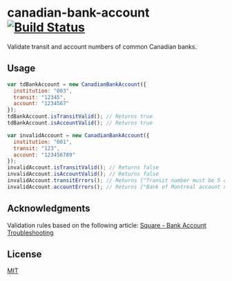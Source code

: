 # canadian-bank-account [![Build Status](https://travis-ci.org/wealthsimple/canadian-bank-account.svg?branch=master)](https://travis-ci.org/wealthsimple/canadian-bank-account)

Validate transit and account numbers of common Canadian banks.

## Usage

```javascript
var tdBankAccount = new CanadianBankAccount({
  institution: "003",
  transit: "12345",
  account: "1234567"
});
tdBankAccount.isTransitValid(); // Returns true
tdBankAccount.isAccountValid(); // Returns true

var invalidAccount = new CanadianBankAccount({
  institution: "001",
  transit: "123",
  account: "123456789"
});
invalidAccount.isTransitValid(); // Returns false
invalidAccount.isAccountValid(); // Returns false
invalidAccount.transitErrors(); // Returns ["Transit number must be 5 digits long."]
invalidAccount.accountErrors(); // Returns ["Bank of Montreal account number must be 7 digits long."]
```

## Acknowledgments

Validation rules based on the following article: [Square - Bank Account Troubleshooting](https://squareup.com/help/en-ca/article/5173-bank-account-troubleshooting)

## License

[MIT](http://opensource.org/licenses/MIT)
